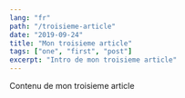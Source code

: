 ```yaml
---
lang: "fr"
path: "/troisieme-article"
date: "2019-09-24"
title: "Mon troisieme article"
tags: ["one", "first", "post"]
excerpt: "Intro de mon troisieme article"
---
```


Contenu de mon troisieme article
